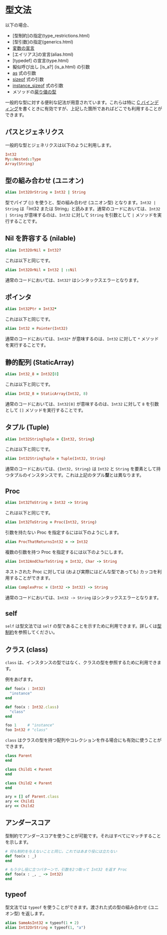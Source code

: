 # 型文法

以下の場合、

* [型制約]の指定(type_restrictions.html)
* [型引数]の指定(generics.html)
* [変数の宣言](declare_var.html)
* [エイリアス]の宣言(alias.html)
* [typedef] の宣言(type.html)
* 擬似呼び出し [is_a?] (is_a.html) の引数
* [as](as.html) 式の引数
* [sizeof](sizeof.html) 式の引数
* [instance_sizeof](instance_sizeof.html) 式の引数
* メソッドの[戻り値の型](return_types.html)

一般的な型に対する便利な記法が用意されています。これらは特に [C バインディング](c_bindings/index.html)を書くときに有効ですが、上記した箇所であればどこでも利用することができます。

## パスとジェネリクス

一般的な型とジェネリクスは以下のように利用します。

```ruby
Int32
My::Nested::Type
Array(String)
```

## 型の組み合わせ (ユニオン)

```ruby
alias Int32OrString = Int32 | String
```

型でパイプ (`|`) を使うと、型の組み合わせ (ユニオン型) となります。`Int32 | String` は「Int32 または String」と読みます。通常のコードにおいては、`Int32 | String` が意味するのは、`Int32` に対して `String` を引数として `|` メソッドを実行することです。

## Nil を許容する (nilable)

```ruby
alias Int32OrNil = Int32?
```

これは以下と同じです。

```ruby
alias Int32OrNil = Int32 | ::Nil
```

通常のコードにおいては、`Int32?` はシンタックスエラーとなります。

## ポインタ

```ruby
alias Int32Ptr = Int32*
```

これは以下と同じです。

```ruby
alias Int32 = Pointer(Int32)
```

通常のコードにおいては、`Int32*` が意味するのは、`Int32` に対して `*` メソッドを実行することです。

## 静的配列 (StaticArray)

```ruby
alias Int32_8 = Int32[8]
```

これは以下と同じです。

```ruby
alias Int32_8 = StaticArray(Int32, 8)
```

通常のコードにおいては、`Int32[8]` が意味するのは、`Int32` に対して `8` を引数として `[]` メソッドを実行することです。

## タプル (Tuple)

```ruby
alias Int32StringTuple = {Int32, String}
```

これは以下と同じです。

```ruby
alias Int32StringTuple = Tuple(Int32, String)
```

通常のコードにおいては、`{Int32, String}` は `Int32` と `String` を要素として持つタプルのインスタンスです。これは上記のタプル**型**とは異なります。

## Proc

```ruby
alias Int32ToString = Int32 -> String
```

これは以下と同じです。

```ruby
alias Int32ToString = Proc(Int32, String)
```

引数を持たない Proc を指定するには以下のようにします。

```ruby
alias ProcThatReturnsInt32 = -> Int32
```

複数の引数を持つ Proc を指定するには以下のようにします。

```ruby
alias Int32AndCharToString = Int32, Char -> String
```

ネストされた Proc に対しては (および実際にはどんな型であっても) カッコを利用することができます。

```ruby
alias ComplexProc = (Int32 -> Int32) -> String
```

通常のコードにおいては、`Int32 -> String` はシンタックスエラーとなります。

## self

`self` は型文法では `self` の型であることを示すために利用できます。詳しくは[型制約](type_restrictions.html)を参照してください。

## クラス (class)

`class` は、インスタンスの型ではなく、クラスの型を参照するために利用できます。

例をあげます。

```ruby
def foo(x : Int32)
  "instance"
end

def foo(x : Int32.class)
  "class"
end

foo 1     # "instance"
foo Int32 # "class"
```

`class` はクラスの型を持つ配列やコレクションを作る場合にも有効に使うことができます。

```ruby
class Parent
end

class Child1 < Parent
end

class Child2 < Parent
end

ary = [] of Parent.class
ary << Child1
ary << Child2
```

## アンダースコア

型制約でアンダースコアを使うことが可能です。それはすべてにマッチすることを示します。

```ruby
# 何も制約を与えないことと同じ。これではあまり役には立たない
def foo(x : _)
end

# もう少し役に立つパターンで、引数を2つ取って Int32 を返す Proc
def foo(x : _, _ -> Int32)
end
```

## typeof

型文法では `typeof` を使うことができます。渡された式の型の組み合わせ (ユニオン型) を返します。

```ruby
alias SameAsInt32 = typeof(1 + 2)
alias Int32OrString = typeof(1, "a")
```
